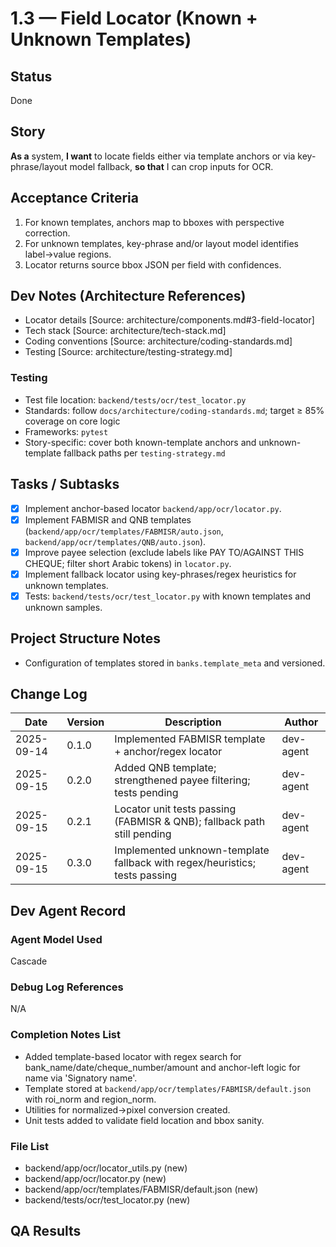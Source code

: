 # 1.3 — Field Locator (Known + Unknown Templates)

## Status
Done

## Story
**As a** system,
**I want** to locate fields either via template anchors or via key-phrase/layout model fallback,
**so that** I can crop inputs for OCR.

## Acceptance Criteria
1. For known templates, anchors map to bboxes with perspective correction.
2. For unknown templates, key-phrase and/or layout model identifies label→value regions.
3. Locator returns source bbox JSON per field with confidences.

## Dev Notes (Architecture References)
- Locator details [Source: architecture/components.md#3-field-locator]
- Tech stack [Source: architecture/tech-stack.md]
- Coding conventions [Source: architecture/coding-standards.md]
- Testing [Source: architecture/testing-strategy.md]

### Testing
- Test file location: `backend/tests/ocr/test_locator.py`
- Standards: follow `docs/architecture/coding-standards.md`; target ≥ 85% coverage on core logic
- Frameworks: `pytest`
- Story-specific: cover both known-template anchors and unknown-template fallback paths per `testing-strategy.md`

## Tasks / Subtasks
- [x] Implement anchor-based locator `backend/app/ocr/locator.py`.
- [x] Implement FABMISR and QNB templates (`backend/app/ocr/templates/FABMISR/auto.json`, `backend/app/ocr/templates/QNB/auto.json`).
- [x] Improve payee selection (exclude labels like PAY TO/AGAINST THIS CHEQUE; filter short Arabic tokens) in `locator.py`.
- [x] Implement fallback locator using key-phrases/regex heuristics for unknown templates.
- [x] Tests: `backend/tests/ocr/test_locator.py` with known templates and unknown samples.

## Project Structure Notes
- Configuration of templates stored in `banks.template_meta` and versioned.

## Change Log
| Date | Version | Description | Author |
|------|---------|-------------|--------|
| 2025-09-14 | 0.1.0 | Implemented FABMISR template + anchor/regex locator | dev-agent |
| 2025-09-15 | 0.2.0 | Added QNB template; strengthened payee filtering; tests pending | dev-agent |
| 2025-09-15 | 0.2.1 | Locator unit tests passing (FABMISR & QNB); fallback path still pending | dev-agent |
| 2025-09-15 | 0.3.0 | Implemented unknown-template fallback with regex/heuristics; tests passing | dev-agent |

## Dev Agent Record
### Agent Model Used
Cascade

### Debug Log References
N/A

### Completion Notes List
- Added template-based locator with regex search for bank_name/date/cheque_number/amount and anchor-left logic for name via 'Signatory name'.
- Template stored at `backend/app/ocr/templates/FABMISR/default.json` with roi_norm and region_norm.
- Utilities for normalized→pixel conversion created.
- Unit tests added to validate field location and bbox sanity.

### File List
- backend/app/ocr/locator_utils.py (new)
- backend/app/ocr/locator.py (new)
- backend/app/ocr/templates/FABMISR/default.json (new)
- backend/tests/ocr/test_locator.py (new)

## QA Results

